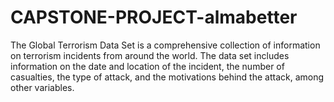 # CAPSTONE-PROJECT-almabetter
The Global Terrorism Data Set is a comprehensive collection of information on terrorism incidents from around the world. The data set includes information on the date and location of the incident, the number of casualties, the type of attack, and the motivations behind the attack, among other variables.
